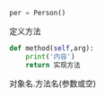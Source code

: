 ```py
per = Person()
```

定义方法

```py
def method(self,arg):
    print('内容')
    return 实现方法 
```

对象名.方法名\(参数或空\)

